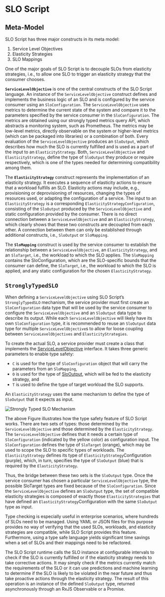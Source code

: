 # SLO Script


## Meta-Model

SLO Script has three major constructs in its meta model:

1. Service Level Objectives
1. Elasticity Strategies
1. SLO Mappings

One of the major goals of SLO Script is to decouple SLOs from elasticity strategies, i.e., to allow one SLO to trigger an elasticity strategy that the consumer chooses.

**`ServiceLevelObjective`** is one of the central constructs of the SLO Script language.
An instance of the `ServiceLevelObjective` construct defines and implements the business logic of an SLO and is configured by the service consumer using an `SloConfiguration`.
The `ServiceLevelObjective` uses metrics to determine the current state of the system and compare it to the parameters specified by the service consumer in the `SloConfiguration`.
The metrics are obtained using our strongly typed metrics query API, which abstracts a monitoring system, such as Prometheus.
The metrics may be low-level metrics, directly observable on the system or higher-level metrics (which can be packaged into libraries) or a combination of both.
Every evaluation of the `ServiceLevelObjective` produces an `SloOutput`, which describes how much the SLO is currently fulfilled and is used as a part of the input to an `ElasticityStrategy`.
Both, `ServiceLevelObjective` and `ElasticityStrategy`, define the type of `SloOutput` they produce or require respectively, which is one of the types needed for determining compatibility among them.

The **`ElasticityStrategy`** construct represents the implementation of an elasticity strategy.
It executes a sequence of elasticity actions to ensure that a workload fulfills an SLO.
Elasticity actions may include, e.g., provisioning or deprovisioning of resources, changing the types of resources used, or adapting the configuration of a service.
The input to an `ElasticityStrategy` is a corresponding `ElasticityStrategyConfiguration`, consisting of the `SloOutput` produced by the `ServiceLevelObjective` and static configuration provided by the consumer.
There is no direct connection between a `ServiceLevelObjective` and an `ElasticityStrategy`, which clearly shows that these two constructs are decoupled from each other.
A connection between them can only be established through additional constructs, i.e., `SloOutput` or `SloMapping`.

The **`SloMapping`** construct is used by the service consumer to establish the relationship between a `ServiceLevelObjective`, an `ElasticityStrategy`, and an `SloTarget`, i.e., the workload to which the SLO applies.
The `SloMapping` contains the SloConfiguration, which are the SLO-specific bounds that the consumer can define, the `SloTarget`, i.e., the workload to which the SLO is applied, and any static configuration for the chosen `ElasticityStrategy`.


## `StronglyTypedSLO`

When defining a `ServiceLevelObjective` using SLO Script’s `StronglyTypedSLO` mechanism, the service provider must first create an `SloConfiguration` data type that will be used by the service consumer to configure the `ServiceLevelObjective` and an `SloOutput` data type to describe its output.
While each `ServiceLevelObjective` will likely have its own `SloConfiguration` type, it is recommended to reuse an `SloOutput` data type for multiple `ServiceLevelObjective`s to allow for loose coupling between `ServiceLevelObjectives` and `ElasticityStrategies`.

To create the actual SLO, a service provider must create a class that implements the [ServiceLevelObjective](https://github.com/polaris-slo-cloud/polaris-slo-framework/blob/master/ts/libs/core/src/lib/slo/public/common/service-level-objective.ts) interface.
It takes three generic parameters to enable type safety:

* `C` is used for the type of `SloConfiguration` object that will carry the parameters from an `SloMapping`,
* `O` is used for the type of [SloOutput](https://github.com/polaris-slo-cloud/polaris-slo-framework/blob/master/ts/libs/core/src/lib/slo/public/common/slo-output.ts), which will be fed to the elasticity strategy, and
* `T` is used to define the type of target workload the SLO supports.

An `ElasticityStrategy` uses the same mechanism to define the type of `SloOutput` that it expects as input.

![Strongly Typed SLO Mechanism](../assets/slo-type-safety.svg)

The above Figure illustrates how the type safety feature of SLO Script works.
There are two sets of types: those determined by the `ServiceLevelObjective` and those determined by the `ElasticityStrategy`.
The `ServiceLevelObjective` defines that it needs a certain type of `SloConfiguration` (indicated by the yellow color) as configuration input.
The `SloConfiguration` defines the type of `SloTarget` (orange), which may be used to scope the SLO to specific types of workloads.
The `ElasticityStrategy` defines its type of `ElasticityStrategy`Configuration (purple), which, in turn, specifies the type of `SloOutput` (blue) that is required by the `ElasticityStrategy`.

Thus, the bridge between these two sets is the `SloOutput` type.
Once the service consumer has chosen a particular `ServiceLevelObjective` type, the possible SloTarget types are fixed because of the `SloConfiguration`.
Since the `ServiceLevelObjective` defines an `SloOutput` type, the set of compatible elasticity strategies is composed of exactly those `ElasticityStrategies` that have defined an `ElasticityStrategy`Configuration with the same `SloOutput` type as input.

Type checking is especially useful in enterprise scenarios, where hundreds of SLOs need to be managed.
Using YAML or JSON files for this purpose provides no way of verifying that the used SLOs, workloads, and elasticity strategies are compatible, while SLO Script provides this feature.
Furthermore, using a type safe language yields significant time savings when a set of SLOs and their mappings need to be refactored.

The SLO Script runtime calls the SLO instance at configurable intervals to check if the SLO is currently fulfilled or if the elasticity strategy needs to take corrective actions.
It may simply check if the metrics currently match the requirements of the SLO or it can use predictions and machine learning to determine if the SLO is likely to be violated in the near future and thus take proactive actions through the elasticity strategy.
The result of this operation is an instance of the defined `SloOutput` type, returned asynchronously through an RxJS Observable or a Promise.
